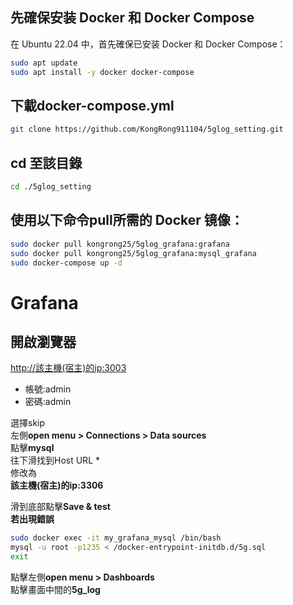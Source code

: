 ## 先確保安装 Docker 和 Docker Compose
在 Ubuntu 22.04 中，首先確保已安装 Docker 和 Docker Compose：
```bash
sudo apt update
sudo apt install -y docker docker-compose
```
##  下載docker-compose.yml
```bash
git clone https://github.com/KongRong911104/5glog_setting.git
```
## cd 至該目錄  
```bash
cd ./5glog_setting
```

## 使用以下命令pull所需的 Docker 镜像：
```bash
sudo docker pull kongrong25/5glog_grafana:grafana  
sudo docker pull kongrong25/5glog_grafana:mysql_grafana  
sudo docker-compose up -d  
```
# Grafana
## 開啟瀏覽器  
[http://該主機(宿主)的ip:3003](<http://該主機(宿主)的ip:3003/>)
* 帳號:admin  
* 密碼:admin

選擇skip  
左側**open menu > Connections > Data sources**  
點擊**mysql**  
往下滑找到Host URL *  
修改為  
**該主機(宿主)的ip:3306**  

滑到底部點擊**Save & test**  
**若出現錯誤**
```bash  
sudo docker exec -it my_grafana_mysql /bin/bash  
mysql -u root -p1235 < /docker-entrypoint-initdb.d/5g.sql  
exit
```  
點擊左側**open menu > Dashboards**  
點擊畫面中間的**5g_log**  
